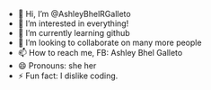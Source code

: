 - 👋 Hi, I’m @AshleyBhelRGalleto
- 👀 I’m interested in everything!
- 🌱 I’m currently learning github
- 💞️ I’m looking to collaborate on many more people
- 📫 How to reach me, FB: Ashley Bhel Galleto
- 😄 Pronouns: she her
- ⚡ Fun fact: I dislike coding.

<!---
AshleyBhelRGalleto/AshleyBhelRGalleto is a ✨ special ✨ repository because its `README.md` (this file) appears on your GitHub profile.
You can click the Preview link to take a look at your changes.
--->
